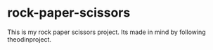 # rock-paper-scissors
This is my rock paper scissors project.
Its made in mind by following theodinproject.